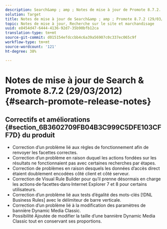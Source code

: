 ```yaml
---
description: Search&amp ; amp ; Notes de mise à jour de Promote 8.7.2.
solution: Target
title: Notes de mise à jour de Search&amp ; amp ; Promote 8.7.2 (29/03/2012)
topic: Notes de mise à jour, Recherche sur le site et marchandisage
uuid: e8454d47-6444-4136-92d7-35b90bfb12ca
translation-type: tm+mt
source-git-commit: d015154efdccbb4c6a39a56907c0c337ec065c9f
workflow-type: tm+mt
source-wordcount: '121'
ht-degree: 38%

---
```



# Notes de mise à jour de Search &amp; Promote 8.7.2 (29/03/2012){#search-promote-release-notes}

## Correctifs et améliorations {#section_6B3602709FB04B3C999C5DFE103CFF7D} du produit

* Correction d’un problème lié aux règles de fonctionnement afin de renvoyer les facettes correctes.
* Correction d’un problème en raison duquel les actions fondées sur les résultats ne fonctionnaient pas avec certaines recherches par étapes.
* Correction de problèmes en raison desquels les données d’accès direct étaient doublement encodées côté client et côté serveur.
* Correction de Visual Rule Builder pour qu’il prenne désormais en charge les actions·de·facettes·dans·Internet Explorer 7 et 8 pour certains utilisateurs.
* Correction d’un problème lié aux tests d’égalité des mots-clés [!DNL Business Rules] avec le délimiteur de barre verticale.
* Correction d’un problème lié à la modification des paramètres de bannière Dynamic Media Classic.
* Possibilité Ajoutée de modifier la taille d’une bannière Dynamic Media Classic tout en conservant ses proportions.

